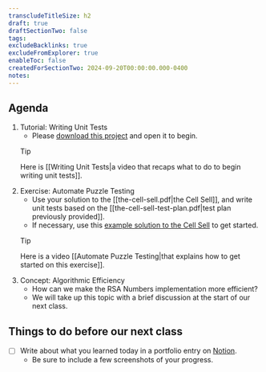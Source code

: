 ```yaml
---
transcludeTitleSize: h2
draft: true
draftSectionTwo: false
tags:
excludeBacklinks: true
excludeFromExplorer: true
enableToc: false
createdForSectionTwo: 2024-09-20T00:00:00.000-0400
notes: 
---
```

## Agenda
1. Tutorial: Writing Unit Tests
	- Please [download this project](https://github.com/lcs-rgordon/RSANumbers2024/archive/77ab56bc874b69109ddf0c991059a86ed7daab0d.zip) and open it to begin.
	> [!TIP]
	> 
	> Here is [[Writing Unit Tests|a video that recaps what to do to begin writing unit tests]].
1. Exercise: Automate Puzzle Testing
	- Use your solution to the [[the-cell-sell.pdf|the Cell Sell]], and write unit tests based on the [[the-cell-sell-test-plan.pdf|test plan previously provided]].
	- If necessary, use this [example solution to the Cell Sell](https://github.com/lcs-rgordon/CellSell2024/archive/999b1e9c76c3cbf2a8ee892fb480c93b96c2e24a.zip) to get started.
	> [!TIP]
	> 
	> Here is a video [[Automate Puzzle Testing|that explains how to get started on this exercise]].
3. Concept: Algorithmic Efficiency
	- How can we make the RSA Numbers implementation more efficient?
	- We will take up this topic with a brief discussion at the start of our next class.

## Things to do before our next class

- [ ] Write about what you learned today in a portfolio entry on [Notion](https://notion.so).
	- Be sure to include a few screenshots of your progress.
